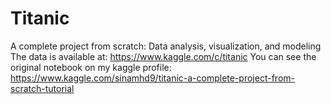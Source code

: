 # Titanic
A complete project from scratch: Data analysis, visualization, and modeling
The data is available at: https://www.kaggle.com/c/titanic
You can see the original notebook on my kaggle profile: https://www.kaggle.com/sinamhd9/titanic-a-complete-project-from-scratch-tutorial
